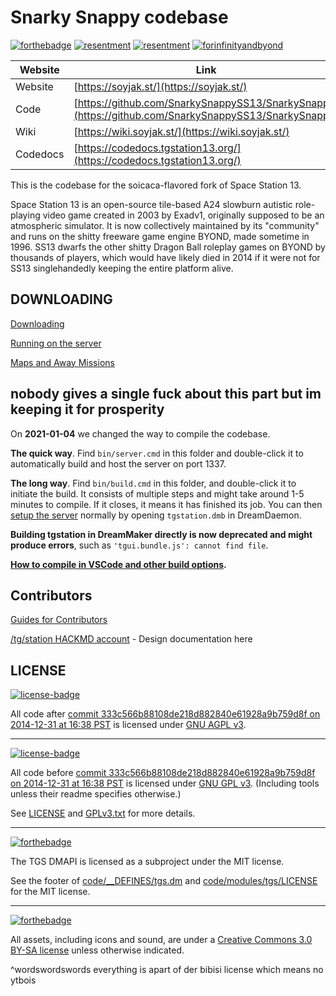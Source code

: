 # Snarky Snappy codebase

[![forthebadge](https://raw.githubusercontent.com/luckysharty/Snarky-Snappy/refs/heads/master/fueled%20by.png)](https://soylent.com/) [![resentment](https://raw.githubusercontent.com/luckysharty/Snarky-Snappy/refs/heads/master/BVILT%20WITH.png)](https://jakparty.soy/) [![resentment](https://raw.githubusercontent.com/luckysharty/Snarky-Snappy/refs/heads/master/contains%20autism.png)](https://soybooru.com) [![forinfinityandbyond](https://user-images.githubusercontent.com/5211576/29499758-4efff304-85e6-11e7-8267-62919c3688a9.gif)](https://www.reddit.com/r/SS13/comments/5oplxp/what_is_the_main_problem_with_byond_as_an_engine/dclbu1a)

| Website                 | Link                                           |
|-------------------------|------------------------------------------------|
| Website                 | [https://soyjak.st/](https://soyjak.st/) |
| Code                    | [https://github.com/SnarkySnappySS13/SnarkySnappy](https://github.com/SnarkySnappySS13/SnarkySnappy) |
| Wiki                    | [https://wiki.soyjak.st/](https://wiki.soyjak.st/) |
| Codedocs                | [https://codedocs.tgstation13.org/](https://codedocs.tgstation13.org/) |

This is the codebase for the soicaca-flavored fork of Space Station 13.

Space Station 13 is an open-source tile-based A24 slowburn autistic role-playing video game created in 2003 by Exadv1, originally supposed to be an atmospheric simulator. It is now collectively maintained by its "community" and runs on the shitty freeware game engine BYOND, made sometime in 1996. SS13 dwarfs the other shitty Dragon Ball roleplay games on BYOND by thousands of players, which would have likely died in 2014 if it were not for SS13 singlehandedly keeping the entire platform alive. 

## DOWNLOADING

[Downloading](.github/guides/DOWNLOADING.md)

[Running on the server](.github/guides/RUNNING_A_SERVER.md)

[Maps and Away Missions](.github/guides/MAPS_AND_AWAY_MISSIONS.md)

## nobody gives a single fuck about this part but im keeping it for prosperity

On **2021-01-04** we changed the way to compile the codebase.

**The quick way**. Find `bin/server.cmd` in this folder and double-click it to automatically build and host the server on port 1337.

**The long way**. Find `bin/build.cmd` in this folder, and double-click it to initiate the build. It consists of multiple steps and might take around 1-5 minutes to compile. If it closes, it means it has finished its job. You can then [setup the server](.github/guides/RUNNING_A_SERVER.md) normally by opening `tgstation.dmb` in DreamDaemon.

**Building tgstation in DreamMaker directly is now deprecated and might produce errors**, such as `'tgui.bundle.js': cannot find file`.

**[How to compile in VSCode and other build options](tools/build/README.md).**

## Contributors

[Guides for Contributors](.github/CONTRIBUTING.md)

[/tg/station HACKMD account](https://hackmd.io/@tgstation) - Design documentation here


## LICENSE

[![license-badge](https://www.gnu.org/graphics/agplv3-155x51.png)](https://www.gnu.org/licenses/agpl-3.0.html)

All code after [commit 333c566b88108de218d882840e61928a9b759d8f on 2014-12-31 at 16:38 PST](https://github.com/tgstation/tgstation/commit/333c566b88108de218d882840e61928a9b759d8f) is licensed under [GNU AGPL v3](https://www.gnu.org/licenses/agpl-3.0.html).

---

[![license-badge](https://www.gnu.org/graphics/gplv3-127x51.png)](https://www.gnu.org/licenses/gpl-3.0.html)

All code before [commit 333c566b88108de218d882840e61928a9b759d8f on 2014-12-31 at 16:38 PST](https://github.com/tgstation/tgstation/commit/333c566b88108de218d882840e61928a9b759d8f) is licensed under [GNU GPL v3](https://www.gnu.org/licenses/gpl-3.0.html).
(Including tools unless their readme specifies otherwise.)

See [LICENSE](LICENSE) and [GPLv3.txt](GPLv3.txt) for more details.

---

[![forthebadge](https://forthebadge.com/images/badges/license-mit.svg)](https://forthebadge.com)

The TGS DMAPI is licensed as a subproject under the MIT license.

See the footer of [code/__DEFINES/tgs.dm](./code/__DEFINES/tgs.dm) and [code/modules/tgs/LICENSE](./code/modules/tgs/LICENSE) for the MIT license.

---

[![forthebadge](https://forthebadge.com/images/badges/cc-by-sa.svg)](https://forthebadge.com)

All assets, including icons and sound, are under a [Creative Commons 3.0 BY-SA license](https://creativecommons.org/licenses/by-sa/3.0/) unless otherwise indicated.

^wordswordswords everything is apart of der bibisi license which means no ytbois
